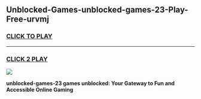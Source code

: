 
## Unblocked-Games-unblocked-games-23-Play-Free-urvmj
<h3>
<a href="https://premium76.site?title=unblocked-games-23&ref=23A">CLICK TO PLAY</a></h3>
<hr>

<h3>
<a href="https://premium76.site?title=unblocked-games-23&ref=23A">CLICK 2 PLAY</a>
  
</h3>

<a href="https://premium76.site?title=unblocked-games-23&ref=23A"><img src="https://clearcache.store/games.png"></a>


**unblocked-games-23 games unblocked: Your Gateway to Fun and Accessible Online Gaming**

